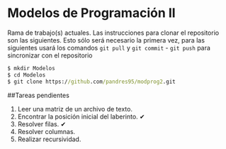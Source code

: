 # Modelos de Programación II

Rama de trabajo(s) actuales. Las instrucciones para clonar el repositorio son las siguientes. Esto sólo será necesario la primera vez, para las siguientes usará los comandos ```git pull``` y ```git commit``` - ```git push``` para sincronizar con el repositorio

```cmd
$ mkdir Modelos
$ cd Modelos
$ git clone https://github.com/pandres95/modprog2.git
```

##Tareas pendientes

1. Leer una matriz de un archivo de texto.
2. Encontrar la posición inicial del laberinto. ✔
3. Resolver filas. ✔
4. Resolver columnas.
5. Realizar recursividad.
